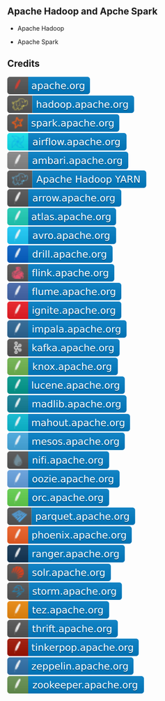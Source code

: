 Apache Hadoop and Apche Spark
-----------------------------

- Apache Hadoop

- Apache Spark

Credits
-------
[![image](
Credits/apache.org.svg?raw=true)](https://apache.org/)    
[![image](
Credits/hadoop.apache.org.svg?raw=true)](https://hadoop.apache.org/)  
[![image](
Credits/spark.apache.org.svg?raw=true)](https://spark.apache.org/)  
[![image](
Credits/airflow.apache.org.svg?raw=true)](https://airflow.apache.org/)  
[![image](
Credits/ambari.apache.org.svg?raw=true)](https://ambari.apache.org/)  
[![image](
Credits/Apache-Hadoop-YARN.svg?raw=true)](https://hadoop.apache.org/docs/stable/hadoop-yarn/hadoop-yarn-site/YARN.html)  
[![image](
Credits/arrow.apache.org.svg?raw=true)](https://arrow.apache.org/)    
[![image](
Credits/atlas.apache.org.svg?raw=true)](https://atlas.apache.org/)    
[![image](
Credits/avro.apache.org.svg?raw=true)](https://avro.apache.org/)    
[![image](
Credits/drill.apache.org.svg?raw=true)](https://drill.apache.org/)    
[![image](
Credits/flink.apache.org.svg?raw=true)](https://flink.apache.org/)  
[![image](
Credits/flume.apache.org.svg?raw=true)](https://flume.apache.org/)  
[![image](
Credits/ignite.apache.org.svg?raw=true)](https://ignite.apache.org/)  
[![image](
Credits/impala.apache.org.svg?raw=true)](https://impala.apache.org/)  
[![image](
Credits/kafka.apache.org.svg?raw=true)](https://kafka.apache.org/)  
[![image](
Credits/knox.apache.org.svg?raw=true)](https://knox.apache.org/)    
[![image](
Credits/lucene.apache.org.svg?raw=true)](https://lucene.apache.org/)    
[![image](
Credits/madlib.apache.org.svg?raw=true)](https://madlib.apache.org/)    
[![image](
Credits/mahout.apache.org.svg?raw=true)](https://mahout.apache.org/)    
[![image](
Credits/mesos.apache.org.svg?raw=true)](https://mesos.apache.org/)  
[![image](
Credits/nifi.apache.org.svg?raw=true)](https://flume.nifi.apache.org./)  
[![image](
Credits/oozie.apache.org.svg?raw=true)](https://oozie.apache.org/)  
[![image](
Credits/orc.apache.org.svg?raw=true)](https://orc.apache.org/)  
[![image](
Credits/parquet.apache.org.svg?raw=true)](https://parquet.apache.org/)  
[![image](
Credits/phoenix.apache.org.svg?raw=true)](https://phoenix.apache.org/)    
[![image](
Credits/ranger.apache.org.svg?raw=true)](https://ranger.apache.org/)    
[![image](
Credits/solr.apache.org.svg?raw=true)](https://solr.apache.org/)    
[![image](
Credits/storm.apache.org.svg?raw=true)](https://storm.apache.org/)    
[![image](
Credits/tez.apache.org.svg?raw=true)](https://tez.apache.org/)  
[![image](
Credits/thrift.apache.org.svg?raw=true)](https:/thrift.apache.org/)    
[![image](
Credits/tinkerpop.apache.org.svg?raw=true)](https://tinkerpop.apache.org./)    
[![image](
Credits/zeppelin.apache.org.svg?raw=true)](https://zeppelin.apache.org/)  
[![image](
Credits/zookeeper.apache.org.svg?raw=true)](https://zookeeper.apache.org./)
